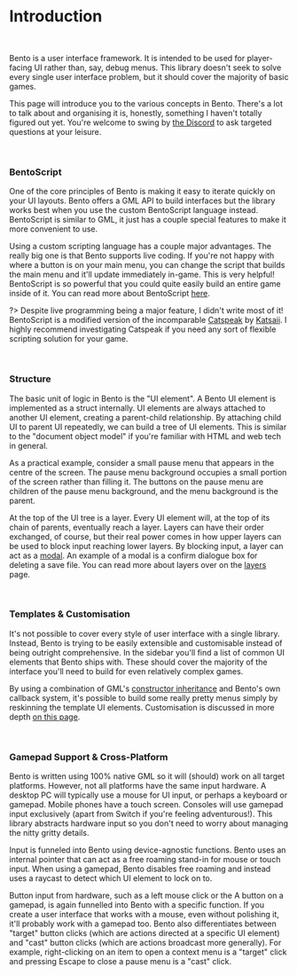 # Introduction

&nbsp;

Bento is a user interface framework. It is intended to be used for player-facing UI rather than, say, debug menus. This library doesn't seek to solve every single user interface problem, but it should cover the majority of basic games.

This page will introduce you to the various concepts in Bento. There's a lot to talk about and organising it is, honestly, something I haven't totally figured out yet. You're welcome to swing by [the Discord](https://discord.gg/8krYCqr) to ask targeted questions at your leisure.

&nbsp;

### BentoScript

One of the core principles of Bento is making it easy to iterate quickly on your UI layouts. Bento offers a GML API to build interfaces but the library works best when you use the custom BentoScript language instead. BentoScript is similar to GML, it just has a couple special features to make it more convenient to use.

Using a custom scripting language has a couple major advantages. The really big one is that Bento supports live coding. If you're not happy with where a button is on your main menu, you can change the script that builds the main menu and it'll update immediately in-game. This is very helpful! BentoScript is so powerful that you could quite easily build an entire game inside of it. You can read more about BentoScript [here](BentoScript).

?> Despite live programming being a major feature, I didn't write most of it! BentoScript is a modified version of the incomparable [Catspeak](https://github.com/katsaii/catspeak-lang) by [Katsaii](https://www.katsaii.com/). I highly recommend investigating Catspeak if you need any sort of flexible scripting solution for your game.

&nbsp;

### Structure

The basic unit of logic in Bento is the "UI element". A Bento UI element is implemented as a struct internally. UI elements are always attached to another UI element, creating a parent-child relationship. By attaching child UI to parent UI repeatedly, we can build a tree of UI elements. This is similar to the "document object model" if you're familiar with HTML and web tech in general.

As a practical example, consider a small pause menu that appears in the centre of the screen. The pause menu background occupies a small portion of the screen rather than filling it. The buttons on the pause menu are children of the pause menu background, and the menu background is the parent.

At the top of the UI tree is a layer. Every UI element will, at the top of its chain of parents, eventually reach a layer. Layers can have their order exchanged, of course, but their real power comes in how upper layers can be used to block input reaching lower layers. By blocking input, a layer can act as a [modal](https://semantic-ui.com/modules/modal.html). An example of a modal is a confirm dialogue box for deleting a save file. You can read more about layers over on the [layers](Layers) page.

&nbsp;

### Templates & Customisation

It's not possible to cover every style of user interface with a single library. Instead, Bento is trying to be easily extensible and customisable instead of being outright comprehensive. In the sidebar you'll find a list of common UI elements that Bento ships with. These should cover the majority of the interface you'll need to build for even relatively complex games.

By using a combination of GML's [constructor inheritance](https://manual.yoyogames.com/GameMaker_Language/GML_Overview/Structs.htm) and Bento's own callback system, it's possible to build some really pretty menus simply by reskinning the template UI elements. Customisation is discussed in more depth [on this page](Customisation).

&nbsp;

### Gamepad Support & Cross-Platform

Bento is written using 100% native GML so it will (should) work on all target platforms. However, not all platforms have the same input hardware. A desktop PC will typically use a mouse for UI input, or perhaps a keyboard or gamepad. Mobile phones have a touch screen. Consoles will use gamepad input exclusively (apart from Switch if you're feeling adventurous!). This library abstracts hardware input so you don't need to worry about managing the nitty gritty details.

Input is funneled into Bento using device-agnostic functions. Bento uses an internal pointer that can act as a free roaming stand-in for mouse or touch input. When using a gamepad, Bento disables free roaming and instead uses a raycast to detect which UI element to lock on to.

Button input from hardware, such as a left mouse click or the A button on a gamepad, is again funnelled into Bento with a specific function. If you create a user interface that works with a mouse, even without polishing it, it'll probably work with a gamepad too. Bento also differentiates between "target" button clicks (which are actions directed at a specific UI element) and "cast" button clicks (which are actions broadcast more generally). For example, right-clicking on an item to open a context menu is a "target" click and pressing Escape to close a pause menu is a "cast" click.